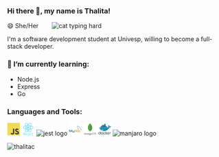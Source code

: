 ### Hi there 👋, my name is Thalita!
😄 She/Her
<img align="right" width="400" alt="cat typing hard" src="https://media.giphy.com/media/lJNoBCvQYp7nq/giphy.gif"/>

I'm a software development student at Univesp, willing to become a full-stack developer.

### 🌱 I’m currently learning:
- Node.js
- Express
- Go 


### Languages and Tools:
<p align="left">
<img height="30" alt="js logo" src="https://raw.githubusercontent.com/devicons/devicon/master/icons/javascript/javascript-original.svg">
<img height="30" alt="react logo" src="https://raw.githubusercontent.com/devicons/devicon/master/icons/react/react-original-wordmark.svg">
<img height="30" alt="jest logo" src="https://www.vectorlogo.zone/logos/jestjsio/jestjsio-icon.svg">
<img height="30" alt="mysql logo" src="https://raw.githubusercontent.com/devicons/devicon/master/icons/mysql/mysql-original-wordmark.svg">
<img height="30" alt="mongo logo" src="https://raw.githubusercontent.com/devicons/devicon/master/icons/mongodb/mongodb-original-wordmark.svg">
<img height="30" alt="docker logo" src="https://raw.githubusercontent.com/devicons/devicon/master/icons/docker/docker-original-wordmark.svg">
<img height="30" alt="manjaro logo" src="https://upload.wikimedia.org/wikipedia/commons/3/3e/Manjaro-logo.svg">
</p>

<p><img align="left" src="https://github-readme-stats.vercel.app/api?username=ThalitaC&count_private=true&show_icons=true&theme=dark" alt="thalitac" /></p>
 
<!--
**ThalitaC/ThalitaC** is a ✨ _special_ ✨ repository because its `README.md` (this file) appears on your GitHub profile.

Here are some ideas to get you started:

- 🔭 I’m currently working on ...
- 🌱 I’m currently learning ...
- 👯 I’m looking to collaborate on ...
- 🤔 I’m looking for help with ...
- 💬 Ask me about ...
- 📫 How to reach me: ...
- ⚡ Fun fact: ...


<p><img align="left" src="https://github-readme-stats.vercel.app/api/top-langs/?username=thalitac&layout=compact&theme=dark" alt="thalitac" /></p>
-->
